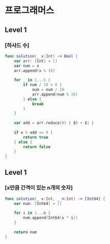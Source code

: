 # 프로그래머스 

## Level 1

### [하샤드 수]

```swift
func solution(_ x:Int) -> Bool {
    var arr: [Int] = []
    var num = x
    arr.append(x % 10)
    
    for _ in 1...5 {
        if num / 10 > 0 {
            num = num / 10
            arr.append(num % 10)
        } else {
            break
        }
    }
    
    var add = arr.reduce(0) { $0 + $1 }
    
    if x % add == 0 {
        return true
    } else {
        return false
    }
}
```

## Level 1

### [x만큼 간격이 있는 n개의 숫자]

```swift
func solution(_ x:Int, _ n:Int) -> [Int64] {
    var num: [Int64] = []
    
    for i in 1...n {
        num.append(Int64(x * i))
    }
    
    return num
}
```


